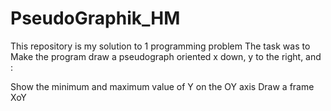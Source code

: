 # PseudoGraphik_HM
This repository is my solution to 1 programming problem The task was to Make the program draw a pseudograph oriented x down, y to the right, and :

Show the minimum and maximum value of Y on the OY axis
Draw a frame XoY
